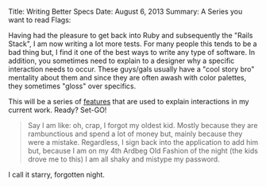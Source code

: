 Title: Writing Better Specs
Date: August 6, 2013
Summary: A Series you want to read
Flags:

Having had the pleasure to get back into Ruby and subsequently the "Rails Stack", 
I am now writing a lot more tests. For many people this tends to be a bad thing 
but, I find it one of the best ways to write any type of software. In addition, 
you sometimes need to explain to a designer why a specific interaction needs to 
occur. These guys/gals usually have a "cool story bro" mentality about them and since they 
are often awash with color palettes, they sometimes "gloss" over specifics.

This will be a series of [features][1] that are used to explain interactions in 
my current work. Ready? Set-GO!

>Say I am like: oh, crap, I forgot my oldest kid. Mostly because they are rambunctious and 
>spend a lot of money but, mainly because they were a mistake. Regardless, I sign back 
>into the application to add him but, because I am on my 4th Ardbeg Old Fashion of the 
>night (the kids drove me to this) I am all shaky and mistype my password.

I call it starry, forgotten night.

[1]: http://guides.rubyonrails.org/testing.html
